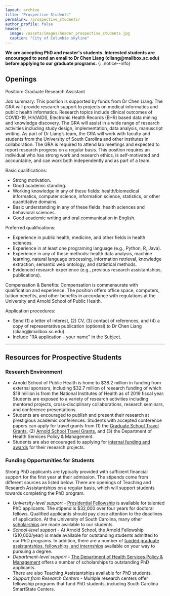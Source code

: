 ```yaml
---
layout: archive
title: "Prospective Students"
permalink: /prospective_students/
author_profile: false
header:
  image: /assets/images/header_prospective_students.jpg
  caption: "City of Columbia skyline"
---
```


**We are accepting PhD and master's students. Interested students are encouraged to send an email to Dr Chen Liang (&#99;&#108;&#105;&#97;&#110;&#103;&#64;&#109;&#97;&#105;&#108;&#98;&#111;&#120;&#46;&#115;&#99;&#46;&#101;&#100;&#117;) before applying to our graduate programs.**
{: .notice--info}

## Openings

Position: Graduate Research Assistant<br/>

Job summary: This position is supported by funds from Dr Chen Liang. The GRA will provide research support to projects on medical informatics and public health informatics. Research topics include clinical outcomes of COVID-19, HIV/AIDS, Electronic Health Records (EHR) based data mining and knowledge discovery. The GRA will assist in a wide range of research activities including study design, implementation, data analysis, manuscript writing. As part of Dr Liang’s team, the GRA will work with faculty and students from the University of South Carolina and other institutes in collaboration. The GRA is required to attend lab meetings and expected to report research progress on a regular basis. This position requires an individual who has strong work and research ethics, is self-motivated and accountable, and can work both independently and as part of a team.<br/>

Basic qualifications:
- Strong motivation.
- Good academic standing. 
- Working knowledge in any of these fields: health/biomedical informatics, computer science, information science, statistics, or other quantitative domains.
- Basic understanding in any of these fields: health sciences and behavioral sciences.
- Good academic writing and oral communication in English.

Preferred qualifications: 
- Experience in public health, medicine, and other fields in health sciences.
- Experience in at least one programing language (e.g., Python, R, Java).
- Experience in any of these methods: health data analysis, machine learning, natural language processing, information retrieval, knowledge extraction, semantic web ontology, and statistical methods.
- Evidenced research experience (e.g., previous research assistantships, publications).

Compensation & Benefits: Compensation is commensurate with qualification and experience. The position offers office space, computers, tuition benefits, and other benefits in accordance with regulations at the University and Arnold School of Public Health.

Application procedures:
- Send (1) a letter of interest, (2) CV, (3) contact of references, and (4) a copy of representative publication (optional) to Dr Chen Liang (&#99;&#108;&#105;&#97;&#110;&#103;&#64;&#109;&#97;&#105;&#108;&#98;&#111;&#120;&#46;&#115;&#99;&#46;&#101;&#100;&#117;).
- Include "RA application - your name" in the Subject.

---
## Resources for Prospective Students

### Research Environment<br/>
- Arnold School of Public Health is home to $38.2 million in funding from external sponsors, including $32.7 million of research funding of which $18 million is from the National Institutes of Health as of 2019 fiscal year. Students are exposed to a variety of research activities including mentored projects, cross-disciplinary collaborations, research seminars, and conference presentations. <br/>
- Students are encouraged to publish and present their research at prestigious academic conferences. Students with accepted conference papers can apply for travel grants from (1) the [Graduate School Travel Grants](https://www.sc.edu/study/colleges_schools/graduate_school/opportunities_support/travel_grants/index.php), (2) [Arnold School Travel Grants](https://www.sc.edu/study/colleges_schools/public_health/internal/current_students/student_travel_funding/index.php), and (3) the Department of Health Services Policy & Management. <br/>
- Students are also encouraged to applying for [internal funding and awards](https://sc.edu/about/offices_and_divisions/research/internal_funding_awards/students/) for their research projects. <br/>

### Funding Opportunities for Students<br/>
Strong PhD applicants are typically provided with sufficient financial support for the first year at their admission. The stipends come from different sources as listed below. There are openings of Teaching and Research Assistantships on a regular basis, which will support students towards completing the PhD program. <br/>
- *University-level support -* [Presidential Fellowship](https://www.sc.edu/study/colleges_schools/graduate_school/opportunities_support/scholarly_initiatives/presidential-fellowship/index.php) is available for talented PhD applicants. The stipend is $32,000 over four years for doctoral fellows. Qualified applicants should pay close attention to the deadlines of application. At the University of South Carolina, many other [scholarships](https://sc.edu/about/offices_and_divisions/financial_aid/scholarships/index.php) are made available to our students. <br/>
- *School-level support -* At Arnold School, the Arnold Fellowship ($10,000/year) is made available for outstanding students admitted to our PhD programs. In addition, there are a number of [funded graduate assistantships, fellowships, and internships](https://www.sc.edu/study/colleges_schools/public_health/apply/graduate_applicants/finanancial_information/index.php) available on your way to pursuing a degree.<br/>
- *Department-level support -* [The Department of Health Services Policy & Management](https://www.sc.edu/study/colleges_schools/public_health/study/areas_of_study/health_services_policy_and_management/) offers a number of scholarships to outstanding PhD applicants.<br/> There are also Teaching Assistantships available for PhD students. 
- *Support from Research Centers -* Multiple research centers offer fellowship programs that fund PhD students, including South Carolina SmartState Centers.  